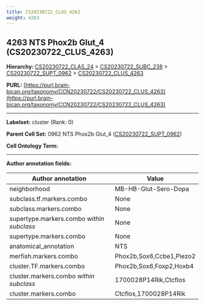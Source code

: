 ```yaml
---
title: CS20230722_CLUS_4263
weight: 4263
---
```

## 4263 NTS Phox2b Glut_4 (CS20230722_CLUS_4263)
<b>Hierarchy: </b>
[CS20230722_CLAS_24](../CS20230722_CLAS_24) >
[CS20230722_SUBC_238](../CS20230722_SUBC_238) >
[CS20230722_SUPT_0962](../CS20230722_SUPT_0962) >
[CS20230722_CLUS_4263](../CS20230722_CLUS_4263)

**PURL:** [https://purl.brain-bican.org/taxonomy/CCN20230722/CS20230722_CLUS_4263](https://purl.brain-bican.org/taxonomy/CCN20230722/CS20230722_CLUS_4263)

---


**Labelset:** cluster (Rank: 0)

**Parent Cell Set:** 0962 NTS Phox2b Glut_4 ([CS20230722_SUPT_0962](../CS20230722_SUPT_0962))



**Cell Ontology Term:** 

[MARKER GENES.]: #


---

[TRANSFERRED ANNOTATIONS.]: #


[AUTHOR ANNOTATION FIELDS.]: #


**Author annotation fields:**

| Author annotation | Value |
|-------------------|-------|
|neighborhood|MB-HB-Glut-Sero-Dopa|
|subclass.tf.markers.combo|None|
|subclass.markers.combo|None|
|supertype.markers.combo _within subclass_|None|
|supertype.markers.combo|None|
|anatomical_annotation|NTS|
|merfish.markers.combo|Phox2b,Sox6,Ccbe1,Piezo2|
|cluster.TF.markers.combo|Phox2b,Sox6,Foxp2,Hoxb4|
|cluster.markers.combo _within subclass_|1700028P14Rik,Ctcflos|
|cluster.markers.combo|Ctcflos,1700028P14Rik|
